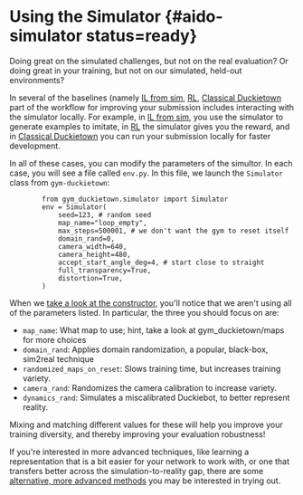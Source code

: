 # Using the Simulator {#aido-simulator status=ready}


Doing great on the simulated challenges, but not on the real evaluation? 
Or doing great in your training, but not on our simulated, held-out environments? 

In several of the baselines (namely [IL from sim](#embodied_il_sim), [RL](#embodied_rl), [Classical Duckietown](#ros-baseline) part of the workflow for improving your submission includes interacting with the simulator locally. For example, in [IL from sim](#embodied_il_sim), you use the simulator to generate examples to imitate, in [RL](#embodied_rl) the simulator gives you the reward, and in [Classical Duckietown](#ros-baseline) you can run your submission locally for faster development. 

In all of these cases, you can modify the parameters of the simultor. In each case, you will see a file called `env.py`. In this file,  we launch the `Simulator` class from `gym-duckietown`:

```
        from gym_duckietown.simulator import Simulator
        env = Simulator(
            seed=123, # random seed
            map_name="loop_empty",
            max_steps=500001, # we don't want the gym to reset itself
            domain_rand=0,
            camera_width=640,
            camera_height=480,
            accept_start_angle_deg=4, # start close to straight
            full_transparency=True,
            distortion=True,
        )
```

When we [take a look at the constructor](https://github.com/duckietown/gym-duckietown/blob/aido2_lf_r1/gym_duckietown/simulator.py#L145-L180), you'll notice that we aren't using all of the parameters listed. In particular, the three you should focus on are:
    
- `map_name`: What map to use; hint, take a look at gym_duckietown/maps for more choices
- `domain_rand`: Applies domain randomization, a popular, black-box, sim2real technique
- `randomized_maps_on_reset`: Slows training time, but increases training variety.
- `camera_rand`: Randomizes the camera calibration to increase variety.
- `dynamics_rand`: Simulates a miscalibrated Duckiebot, to better represent reality.


Mixing and matching different values for these will help you improve your training diversity, and thereby improving your evaluation robustness!

If you're interested in more advanced techniques, like learning a representation that is a bit easier for your network to work with, or one that transfers better across the simulation-to-reality gap, there are some [alternative, more advanced methods](https://github.com/duckietown/segmentation-transfer) you may be interested in trying out.
